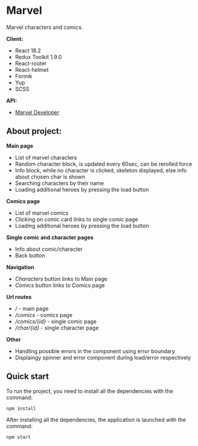 # Marvel

Marvel characters and comics.

**Client:**

-  React 18.2
-  Redux Toolkit 1.9.0
-  React-router
-  React-helmet
-  Formik
-  Yup
-  SCSS

**API:**

-  [Marvel Developer](https://developer.marvel.com/docs)

## About project:

**Main page**

-  List of marvel characters
-  Random character block, is updated every 60sec, can be rerolled force
-  Info block, while no character is clicked, skeleton displayed, else info about chosen char is shown
-  Searching characters by their name
-  Loading additional heroes by pressing the load button

**Comics page**

-  List of marvel comics
-  Clicking on comic card links to single comic page
-  Loading additional heroes by pressing the load button

**Single comic and character pages**

-  Info about comic/character
-  Back button

**Navigation**

-  _Characters_ button links to Main page
-  _Comics_ button links to Comics page

**Url routes**

-  _/_ - main page
-  _/comics_ - comics page
-  _/comics/{id}_ - single comic page
-  _/char/{id}_ - single character page

**Other**

-  Handling possible errors in the component using error boundary
-  Displaingy spinner and error component during load/error respectively

## Quick start

To run the project, you need to install all the dependencies with the command:
```
npm install
```
After installing all the dependencies, the application is launched with the command:
```
npm start
```
